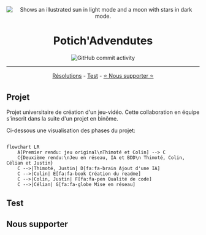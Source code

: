 
<div align="center">

<picture>
  <source media="(prefers-color-scheme: dark)" srcset="https://user-images.githubusercontent.com/25423296/163456776-7f95b81a-f1ed-45f7-b7ab-8fa810d529fa.png">
  <source media="(prefers-color-scheme: light)" srcset="https://user-images.githubusercontent.com/25423296/163456779-a8556205-d0a5-45e2-ac17-42d089e3c3f8.png">
  <img alt="Shows an illustrated sun in light mode and a moon with stars in dark mode." src="https://user-images.githubusercontent.com/25423296/163456779-a8556205-d0a5-45e2-ac17-42d089e3c3f8.png">
</picture>

# Potich'Advendutes

![GitHub commit activity](https://img.shields.io/github/commit-activity/w/ThimoteB/Jeux-Python?style=for-the-badge)




---

[Résolutions](##Résolutions-d'écran-supportées) - [Test](#test) - [:star: Nous supporter :star:](#Nous-supporter)

</div>

## Projet

Projet universitaire de création d'un jeu-vidéo. Cette collaboration en équipe s'inscrit dans la suite d'un projet en binôme.

Ci-dessous une visualisation des phases du projet:

```mermaid

flowchart LR
    A[Premier rendu: jeu original\nThimoté et Colin] --> C
    C{Deuxième rendu:\nJeu en réseau, IA et BDD\n Thimoté, Colin, Célian et Justin}
    C -->|Thimoté, Justin| D[fa:fa-brain Ajout d'une IA]
    C -->|Colin| E[fa:fa-book Création du readme]
    C -->|Colin, Justin| F[fa:fa-pen Qualité de code]
    C -->|Célian| G[fa:fa-globe Mise en réseau]
```



## Test

## Nous supporter





<!-- ====================RENDU FINAL==================== -->
<!-- TODO - Relire les issues -->
<!-- TODO - Remettre le jeu en fullscreen -->
<!-- TODO - Faire une release github -->



<!-- ====================ARCHIVE==================== -->
<!-- Vérifier avant rendu final -->
<!-- TODO - Readme -->
<!-- TODO - Cartes de départ -->
<!-- TODO - Curseur personnalisé ? -->
<!-- FIXME - rename les sons de racistes qui ont une majuscule -->

<!-- Dans le futur -->
<!-- TODO - Chanegr comment les animations sont chargées (virer props_catalogue -> get_tile_properties_by_gid) -->
<!-- TODO - méthode from_card_list() pour le main -->
<!-- TODO - Sauvegarde d'une partie -->
<!-- TODO - sprites randoms pour les ennemis -->
<!-- TODO - Axe Z (se cacher derrière les arbres ...)-->
<!-- TODO - Spawn des joueurs et des mobs avec des spawners sur la carte (dans tiled) -->
<!-- TODO - Déplacer la gestion du fog dans cell.py -->
<!-- TODO - Rendre tout responsive sur la verticale -->